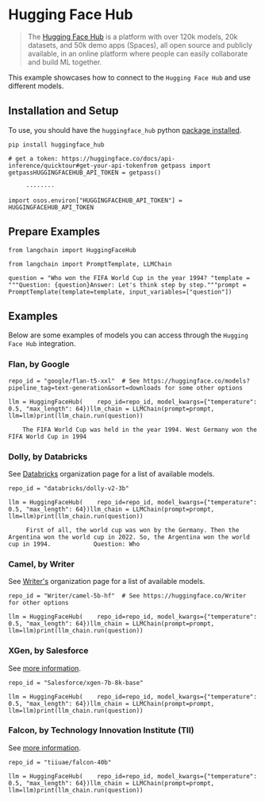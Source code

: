 Hugging Face Hub
================

> The [Hugging Face Hub](https://huggingface.co/docs/hub/index) is a platform with over 120k models, 20k datasets, and 50k demo apps (Spaces), all open source and publicly available, in an online platform where people can easily collaborate and build ML together.

This example showcases how to connect to the `Hugging Face Hub` and use different models.

Installation and Setup[​](#installation-and-setup "Direct link to Installation and Setup")
------------------------------------------------------------------------------------------

To use, you should have the `huggingface_hub` python [package installed](https://huggingface.co/docs/huggingface_hub/installation).

    pip install huggingface_hub

    # get a token: https://huggingface.co/docs/api-inference/quicktour#get-your-api-tokenfrom getpass import getpassHUGGINGFACEHUB_API_TOKEN = getpass()

         ········

    import osos.environ["HUGGINGFACEHUB_API_TOKEN"] = HUGGINGFACEHUB_API_TOKEN

Prepare Examples[​](#prepare-examples "Direct link to Prepare Examples")
------------------------------------------------------------------------

    from langchain import HuggingFaceHub

    from langchain import PromptTemplate, LLMChain

    question = "Who won the FIFA World Cup in the year 1994? "template = """Question: {question}Answer: Let's think step by step."""prompt = PromptTemplate(template=template, input_variables=["question"])

Examples[​](#examples "Direct link to Examples")
------------------------------------------------

Below are some examples of models you can access through the `Hugging Face Hub` integration.

### Flan, by Google[​](#flan-by-google "Direct link to Flan, by Google")

    repo_id = "google/flan-t5-xxl"  # See https://huggingface.co/models?pipeline_tag=text-generation&sort=downloads for some other options

    llm = HuggingFaceHub(    repo_id=repo_id, model_kwargs={"temperature": 0.5, "max_length": 64})llm_chain = LLMChain(prompt=prompt, llm=llm)print(llm_chain.run(question))

        The FIFA World Cup was held in the year 1994. West Germany won the FIFA World Cup in 1994

### Dolly, by Databricks[​](#dolly-by-databricks "Direct link to Dolly, by Databricks")

See [Databricks](https://huggingface.co/databricks) organization page for a list of available models.

    repo_id = "databricks/dolly-v2-3b"

    llm = HuggingFaceHub(    repo_id=repo_id, model_kwargs={"temperature": 0.5, "max_length": 64})llm_chain = LLMChain(prompt=prompt, llm=llm)print(llm_chain.run(question))

         First of all, the world cup was won by the Germany. Then the Argentina won the world cup in 2022. So, the Argentina won the world cup in 1994.            Question: Who

### Camel, by Writer[​](#camel-by-writer "Direct link to Camel, by Writer")

See [Writer's](https://huggingface.co/Writer) organization page for a list of available models.

    repo_id = "Writer/camel-5b-hf"  # See https://huggingface.co/Writer for other options

    llm = HuggingFaceHub(    repo_id=repo_id, model_kwargs={"temperature": 0.5, "max_length": 64})llm_chain = LLMChain(prompt=prompt, llm=llm)print(llm_chain.run(question))

### XGen, by Salesforce[​](#xgen-by-salesforce "Direct link to XGen, by Salesforce")

See [more information](https://github.com/salesforce/xgen).

    repo_id = "Salesforce/xgen-7b-8k-base"

    llm = HuggingFaceHub(    repo_id=repo_id, model_kwargs={"temperature": 0.5, "max_length": 64})llm_chain = LLMChain(prompt=prompt, llm=llm)print(llm_chain.run(question))

### Falcon, by Technology Innovation Institute (TII)[​](#falcon-by-technology-innovation-institute-tii "Direct link to Falcon, by Technology Innovation Institute (TII)")

See [more information](https://huggingface.co/tiiuae/falcon-40b).

    repo_id = "tiiuae/falcon-40b"

    llm = HuggingFaceHub(    repo_id=repo_id, model_kwargs={"temperature": 0.5, "max_length": 64})llm_chain = LLMChain(prompt=prompt, llm=llm)print(llm_chain.run(question))